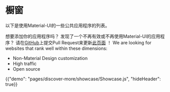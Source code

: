 # 橱窗

<p class="description">以下是使用Material-UI的一些公共应用程序的列表。</p>

想要添加你的应用程序吗？ 发现了一个不再有效或不再使用Material-UI的应用程序？ 请在[GitHub](https://github.com/mui-org/material-ui)上提交Pull Request来更新[此页面](https://github.com/mui-org/material-ui/blob/master/docs/src/pages/discover-more/showcase/appList.js) ！ We are looking for websites that rank well within these dimensions:

- Non-Material Design customization
- High traffic
- Open source

{{"demo": "pages/discover-more/showcase/Showcase.js", "hideHeader": true}}